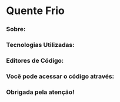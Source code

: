 <h1>Quente Frio</h1>

<h3>Sobre: </h3>

<h3>Tecnologias Utilizadas: </h3>

<h3>Editores de Código: </h3>

<h3>Você pode acessar o código através: </h3>

<h3>Obrigada pela atenção! </h3>

